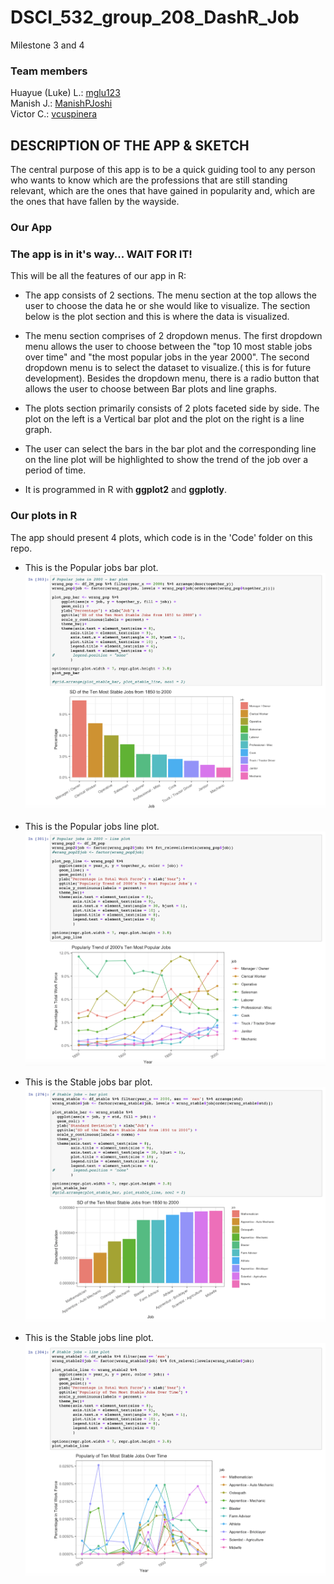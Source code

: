 # DSCI_532_group_208_DashR_Job
Milestone 3 and 4  

### Team members
Huayue (Luke) L.: [mglu123](https://github.com/mglu123)  
Manish J.: [ManishPJoshi](https://github.com/ManishPJoshi)  
Victor C.: [vcuspinera](https://github.com/vcuspinera)  


## DESCRIPTION OF THE APP & SKETCH


The central purpose of this app is to be a quick guiding tool to any person who wants to know which are the professions that are still standing relevant, which are the ones that have gained in popularity and, which are the ones that have fallen by the wayside.

### Our App


### The app is in it's way...  WAIT FOR IT!


This will be all the features of our app in R:

- The app consists of 2 sections. The menu section at the top allows the user to choose the data he or she would like to visualize. The section below is the plot section and this is where the data is visualized.

- The menu section comprises of 2 dropdown menus. The first dropdown menu allows the user to choose between the "top 10 most stable jobs over time" and "the most popular jobs in the year 2000". The second dropdown menu is to select the dataset to visualize.( this is for future development).  Besides the dropdown menu, there is a radio button that allows the user to choose between Bar plots and line graphs.

- The plots section primarily consists of 2 plots faceted side by side. The plot on the left is a Vertical bar plot and the plot on the right is a line graph.

- The user can select the bars in the bar plot and the corresponding line on the line plot will be highlighted to show the trend of the job over a period of time.
 
- It is programmed in R with **ggplot2** and **ggplotly**.

  
### Our plots in R

The app should present 4 plots, which code is in the 'Code' folder on this repo.

- This is the Popular jobs bar plot.
![Pop-jobs_bar-plot](Img/Pop-jobs_bar-plot.png "Popular jobs bar plot")
  
  
- This is the Popular jobs line plot.
![Pop-jobs_line-plot](Img/Pop-jobs_line-plot.png "Popular jobs line plot")
  
  
- This is the Stable jobs bar plot.
![Stable-jobs_bar-plot](Img/Stable-jobs_bar-plot.png "Stable jobs bar plot")


- This is the Stable jobs line plot.
![Stable-jobs_line-plot](Img/Stable-jobs_line-plot.png "Stable jobs line plot")
  